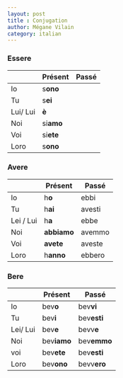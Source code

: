 ```yaml
---
layout: post
title : Conjugation
author: Mégane Vilain
category: italian
---
```

### **Essere**

||Présent  | Passé |
|---|---| ---|
|Io | s**ono** |
|Tu | s**ei**
|Lui/ Lui | **è**
|Noi | si**amo**
|Voi | si**ete**
|Loro | s**ono**

### **Avere**

||Présent  | Passé |
|---|---| --- |
|Io | h**o** | ebbi |
|Tu | h**ai** | avesti |
|Lei / Lui | h**a** | ebbe |
|Noi | **abbiamo** | avemmo |
|Voi| **avete** | aveste |
|Loro | h**anno** | ebbero |

### **Bere**

||Présent  | Passé |
|---|---| --- |
| Io | bev**o**  | bev**vi** |
| Tu | bev**i**   | bev**esti** |
| Lei/ Lui | bev**e** | bevv**e** |
|Noi | bev**iamo** | bev**emmo** |
| voi |bev**ete** | bev**esti** |
|Loro | bev**ono** | bevv**ero** |
